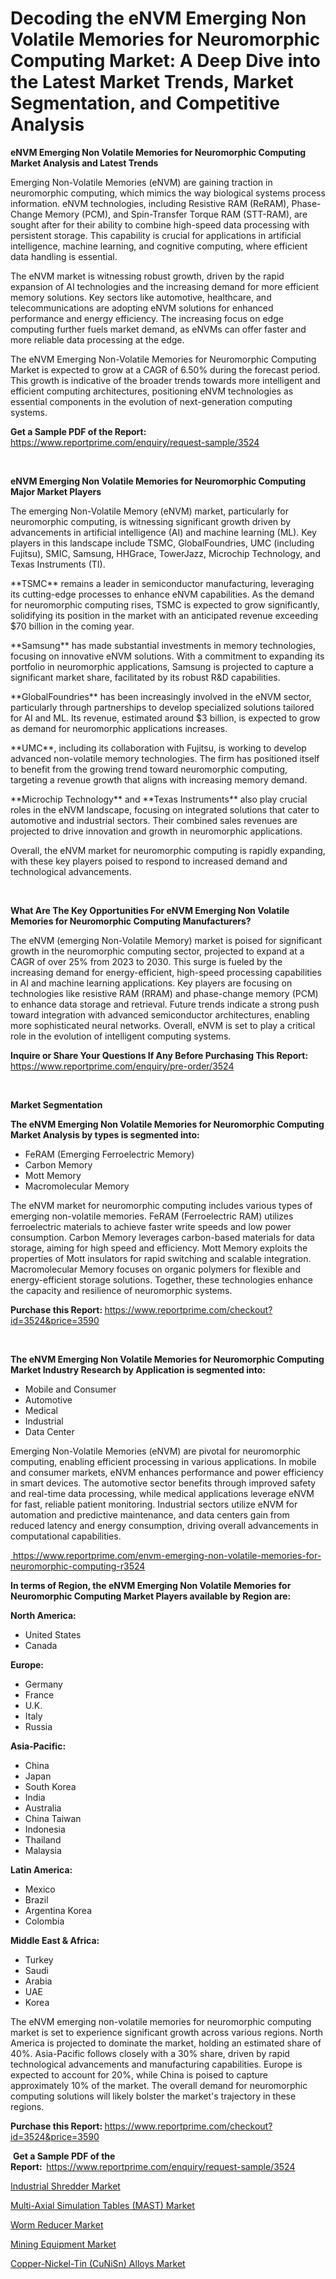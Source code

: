 <p><h1>Decoding the eNVM Emerging Non Volatile Memories for Neuromorphic Computing Market: A Deep Dive into the Latest Market Trends, Market Segmentation, and Competitive Analysis</h1></p><p><strong>eNVM Emerging Non Volatile Memories for Neuromorphic Computing Market Analysis and Latest Trends</strong></p>
<p><p>Emerging Non-Volatile Memories (eNVM) are gaining traction in neuromorphic computing, which mimics the way biological systems process information. eNVM technologies, including Resistive RAM (ReRAM), Phase-Change Memory (PCM), and Spin-Transfer Torque RAM (STT-RAM), are sought after for their ability to combine high-speed data processing with persistent storage. This capability is crucial for applications in artificial intelligence, machine learning, and cognitive computing, where efficient data handling is essential.</p><p>The eNVM market is witnessing robust growth, driven by the rapid expansion of AI technologies and the increasing demand for more efficient memory solutions. Key sectors like automotive, healthcare, and telecommunications are adopting eNVM solutions for enhanced performance and energy efficiency. The increasing focus on edge computing further fuels market demand, as eNVMs can offer faster and more reliable data processing at the edge.</p><p>The eNVM Emerging Non-Volatile Memories for Neuromorphic Computing Market is expected to grow at a CAGR of 6.50% during the forecast period. This growth is indicative of the broader trends towards more intelligent and efficient computing architectures, positioning eNVM technologies as essential components in the evolution of next-generation computing systems.</p></p>
<p><strong>Get a Sample PDF of the Report:&nbsp;</strong> <a href="https://www.reportprime.com/enquiry/request-sample/3524">https://www.reportprime.com/enquiry/request-sample/3524</a></p>
<p>&nbsp;</p>
<p><strong>eNVM Emerging Non Volatile Memories for Neuromorphic Computing Major Market Players</strong></p>
<p><p>The emerging Non-Volatile Memory (eNVM) market, particularly for neuromorphic computing, is witnessing significant growth driven by advancements in artificial intelligence (AI) and machine learning (ML). Key players in this landscape include TSMC, GlobalFoundries, UMC (including Fujitsu), SMIC, Samsung, HHGrace, TowerJazz, Microchip Technology, and Texas Instruments (TI).</p><p>**TSMC** remains a leader in semiconductor manufacturing, leveraging its cutting-edge processes to enhance eNVM capabilities. As the demand for neuromorphic computing rises, TSMC is expected to grow significantly, solidifying its position in the market with an anticipated revenue exceeding $70 billion in the coming year.</p><p>**Samsung** has made substantial investments in memory technologies, focusing on innovative eNVM solutions. With a commitment to expanding its portfolio in neuromorphic applications, Samsung is projected to capture a significant market share, facilitated by its robust R&D capabilities.</p><p>**GlobalFoundries** has been increasingly involved in the eNVM sector, particularly through partnerships to develop specialized solutions tailored for AI and ML. Its revenue, estimated around $3 billion, is expected to grow as demand for neuromorphic applications increases.</p><p>**UMC**, including its collaboration with Fujitsu, is working to develop advanced non-volatile memory technologies. The firm has positioned itself to benefit from the growing trend toward neuromorphic computing, targeting a revenue growth that aligns with increasing memory demand.</p><p>**Microchip Technology** and **Texas Instruments** also play crucial roles in the eNVM landscape, focusing on integrated solutions that cater to automotive and industrial sectors. Their combined sales revenues are projected to drive innovation and growth in neuromorphic applications.</p><p>Overall, the eNVM market for neuromorphic computing is rapidly expanding, with these key players poised to respond to increased demand and technological advancements.</p></p>
<p>&nbsp;</p>
<p><strong>What Are The Key Opportunities For eNVM Emerging Non Volatile Memories for Neuromorphic Computing Manufacturers?</strong></p>
<p><p>The eNVM (emerging Non-Volatile Memory) market is poised for significant growth in the neuromorphic computing sector, projected to expand at a CAGR of over 25% from 2023 to 2030. This surge is fueled by the increasing demand for energy-efficient, high-speed processing capabilities in AI and machine learning applications. Key players are focusing on technologies like resistive RAM (RRAM) and phase-change memory (PCM) to enhance data storage and retrieval. Future trends indicate a strong push toward integration with advanced semiconductor architectures, enabling more sophisticated neural networks. Overall, eNVM is set to play a critical role in the evolution of intelligent computing systems.</p></p>
<p><strong>Inquire or Share Your Questions If Any Before Purchasing This Report:</strong> <a href="https://www.reportprime.com/enquiry/pre-order/3524">https://www.reportprime.com/enquiry/pre-order/3524</a></p>
<p>&nbsp;</p>
<p><strong>Market Segmentation</strong></p>
<p><strong>The eNVM Emerging Non Volatile Memories for Neuromorphic Computing Market Analysis by types is segmented into:</strong></p>
<p><ul><li>FeRAM (Emerging Ferroelectric Memory)</li><li>Carbon Memory</li><li>Mott Memory</li><li>Macromolecular Memory</li></ul></p>
<p><p>The eNVM market for neuromorphic computing includes various types of emerging non-volatile memories. FeRAM (Ferroelectric RAM) utilizes ferroelectric materials to achieve faster write speeds and low power consumption. Carbon Memory leverages carbon-based materials for data storage, aiming for high speed and efficiency. Mott Memory exploits the properties of Mott insulators for rapid switching and scalable integration. Macromolecular Memory focuses on organic polymers for flexible and energy-efficient storage solutions. Together, these technologies enhance the capacity and resilience of neuromorphic systems.</p></p>
<p><strong>Purchase this Report:&nbsp;</strong><a href="https://www.reportprime.com/checkout?id=3524&price=3590">https://www.reportprime.com/checkout?id=3524&price=3590</a></p>
<p>&nbsp;</p>
<p><strong>The eNVM Emerging Non Volatile Memories for Neuromorphic Computing Market Industry Research by Application is segmented into:</strong></p>
<p><ul><li>Mobile and Consumer</li><li>Automotive</li><li>Medical</li><li>Industrial</li><li>Data Center</li></ul></p>
<p><p>Emerging Non-Volatile Memories (eNVM) are pivotal for neuromorphic computing, enabling efficient processing in various applications. In mobile and consumer markets, eNVM enhances performance and power efficiency in smart devices. The automotive sector benefits through improved safety and real-time data processing, while medical applications leverage eNVM for fast, reliable patient monitoring. Industrial sectors utilize eNVM for automation and predictive maintenance, and data centers gain from reduced latency and energy consumption, driving overall advancements in computational capabilities.</p></p>
<p><a href="https://www.reportprime.com/envm-emerging-non-volatile-memories-for-neuromorphic-computing-r3524">&nbsp;https://www.reportprime.com/envm-emerging-non-volatile-memories-for-neuromorphic-computing-r3524</a></p>
<p><strong>In terms of Region, the eNVM Emerging Non Volatile Memories for Neuromorphic Computing Market Players available by Region are:</strong></p>
<p>
    <p> <strong> North America: </strong>
        <ul>
            <li>United States</li>
            <li>Canada</li>
        </ul>
        </p> 
    <p> <strong> Europe: </strong>
        <ul>
            <li>Germany</li>
            <li>France</li>
            <li>U.K.</li>
            <li>Italy</li>
            <li>Russia</li>
        </ul>
        </p> 
    <p> <strong> Asia-Pacific: </strong>
        <ul>
            <li>China</li>
            <li>Japan</li>
            <li>South Korea</li>
            <li>India</li>
            <li>Australia</li>
            <li>China Taiwan</li>
            <li>Indonesia</li>
            <li>Thailand</li>
            <li>Malaysia</li>
        </ul>
        </p> 
    <p> <strong> Latin America: </strong>
        <ul>
            <li>Mexico</li>
            <li>Brazil</li>
            <li>Argentina Korea</li>
            <li>Colombia</li>
        </ul>
        </p> 
    <p> <strong> Middle East & Africa: </strong>
        <ul>
            <li>Turkey</li>
            <li>Saudi</li>
            <li>Arabia</li>
            <li>UAE</li>
            <li>Korea</li>
        </ul>
    </p>
    </p>
<p><p>The eNVM emerging non-volatile memories for neuromorphic computing market is set to experience significant growth across various regions. North America is projected to dominate the market, holding an estimated share of 40%. Asia-Pacific follows closely with a 30% share, driven by rapid technological advancements and manufacturing capabilities. Europe is expected to account for 20%, while China is poised to capture approximately 10% of the market. The overall demand for neuromorphic computing solutions will likely bolster the market's trajectory in these regions.</p></p>
<p><strong>Purchase this Report: </strong><a href="https://www.reportprime.com/checkout?id=3524&price=3590">https://www.reportprime.com/checkout?id=3524&price=3590</a></p>
<p>&nbsp;<strong>Get a Sample PDF of the Report:&nbsp;&nbsp;</strong><a href="https://www.reportprime.com/enquiry/request-sample/3524">https://www.reportprime.com/enquiry/request-sample/3524</a></p>
<p><strong></strong></p>
<p><p><a href="https://www.linkedin.com/pulse/industrial-shredder-market-size-share-competitive-landscape-7fe2f?trackingId=aqKHKDb7TFGp7h16kOE3lQ%3D%3D">Industrial Shredder Market</a></p><p><a href="https://issuu.com/reportprime-2/docs/multi-axial-simulation-tables-mast-_b61ef125d6d2b8">Multi-Axial Simulation Tables (MAST) Market</a></p><p><a href="https://www.linkedin.com/pulse/global-worm-reducer-market-sector2024-2031-metrics-strategic-asd7f?trackingId=uG04F1wVSHi8H0it%2FMn1ww%3D%3D">Worm Reducer Market</a></p><p><a href="https://www.linkedin.com/pulse/mining-equipment-market-industry-landscape-growth-trajectories-b7suf?trackingId=wMlp4AbiTc%2B0%2FO0%2Br5nrnA%3D%3D">Mining Equipment Market</a></p><p><a href="https://issuu.com/reportprime-2/docs/copper-nickel-tin-cunisn-alloys-mar_29a6e806a9837d">Copper-Nickel-Tin (CuNiSn) Alloys Market</a></p></p>